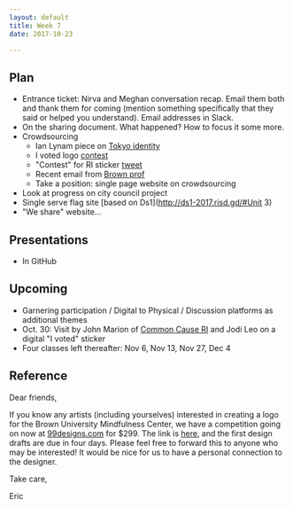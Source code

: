 ```yaml
---
layout: default
title: Week 7
date: 2017-10-23

---
```


## Plan
* Entrance ticket: Nirva and Meghan conversation recap. Email them both and thank them for coming (mention something specifically that they said or helped you understand). Email addresses in Slack.
* On the sharing document. What happened? How to focus it some more.
* Crowdsourcing
  * Ian Lynam piece on [Tokyo identity](https://medium.com/@ianlynam/why-we-should-really-be-concerned-about-the-visual-identity-for-the-tokyo-olympics-969830d0e819)
  * I voted logo [contest](https://www.fastcodesign.com/90124343/10-new-designs-for-the-i-voted-sticker)
  * "Contest" for RI sticker [tweet](https://twitter.com/JohnMarionjr/status/918881704147914752)
  * Recent email from [Brown prof](#one)
  * Take a position: single page website on crowdsourcing
* Look at progress on city council project
* Single serve flag site [based on Ds1](http://ds1-2017.risd.gd/#Unit 3)
* "We share" website...


## Presentations
* In GitHub

## Upcoming
* Garnering participation / Digital to Physical / Discussion platforms as additional themes
* Oct. 30: Visit by John Marion of [Common Cause RI](http://commoncauseri.org/) and Jodi Leo on a digital "I voted" sticker
* Four classes left thereafter: Nov 6, Nov 13, Nov 27, Dec 4



<h2 id="one">Reference</h2>

Dear friends,

If you know any artists (including yourselves) interested in creating a logo for the Brown University Mindfulness Center, we have a competition going on now at [99designs.com](https://99designs.com/) for $299. The link is [here](https://99designs.com/logo-design/contests/brown-university-mindfulness-center-launch-743623/brief#section-backgroundInformation), and the first design drafts are due in four days. Please feel free to forward this to anyone who may be interested! It would be nice for us to have a personal connection to the designer.

Take care,

Eric
